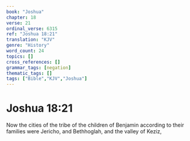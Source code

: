 ```yaml
---
book: "Joshua"
chapter: 18
verse: 21
ordinal_verse: 6315
ref: "Joshua 18:21"
translation: "KJV"
genre: "History"
word_count: 24
topics: []
cross_references: []
grammar_tags: [negation]
thematic_tags: []
tags: ["Bible","KJV","Joshua"]
---
```


# Joshua 18:21

Now the cities of the tribe of the children of Benjamin according to their families were Jericho, and Bethhoglah, and the valley of Keziz,
